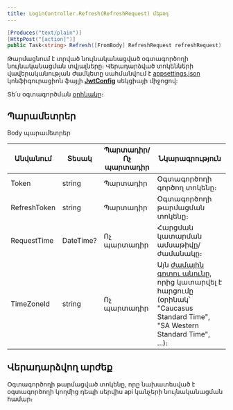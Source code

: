 ```yaml
---
title: LoginController.Refresh(RefreshRequest) մեթոդ
---
```


```c#
[Produces("text/plain")]
[HttpPost("[action]")]
public Task<string> Refresh([FromBody] RefreshRequest refreshRequest)
```

Թարմացնում է տրված նույնականացված օգտագործողի նույնականացման տվյալները։ Վերադարձված տոկենների վավերականության ժամկետը սահմանվում է [appsettings.json](../../project/appsettings_json.md) կոնֆիգուրացիոն ֆայլի [<b>JwtConfig</b>](../../project/appsettings_json.md#jwtconfig) սեկցիայի միջոցով։

Տե՛ս օգտագործման [օրինակը](https://www.postman.com/asya-01/armsoft/example/33237126-00be2b64-b8e1-488f-aed6-1deb7e120b13)։

## Պարամետրեր

Body պարամետրեր

| Անվանում | Տեսակ | Պարտադիր/Ոչ պարտադիր | Նկարագրություն |
| --- | --- | --- | --- |
| Token | string | Պարտադիր | Օգտագործողի գործող տոկենը։ |
| RefreshToken | string | Պարտադիր | Օգտագործողի թարմացման տոկենը։ |
| RequestTime | DateTime? | Ոչ պարտադիր | Հարցման կատարման ամսաթիվը/ժամանակը։ |
| TimeZoneId | string | Ոչ պարտադիր | Այն [ժամային գոտու անունը](https://learn.microsoft.com/en-us/windows-hardware/manufacture/desktop/default-time-zones#time-zones), որից կատարվել է հարցումը (օրինակ՝ "Caucasus Standard Time", "SA Western Standard Time", ...)։ |

## Վերադարձվող արժեք

Օգտագործողի թարմացված տոկենը, որը նախատեսված է օգտագործողի կողմից դեպի սերվիս api կանչերի նույնականացման համար։
